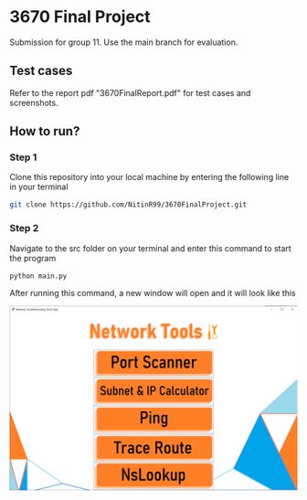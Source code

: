 # 3670 Final Project
Submission for group 11. Use the main branch for evaluation.

## Test cases

Refer to the report pdf "3670FinalReport.pdf" for test cases and screenshots.

## How to run?

### Step 1
Clone this repository into your local machine by entering the following line in your terminal

```bash
git clone https://github.com/NitinR99/3670FinalProject.git
```
### Step 2

Navigate to the src folder on your terminal and enter this command to start the program

```bash
python main.py
```
After running this command, a new window will open and it will look like this

<img src="screenshots/mainUI.png" width=800>


